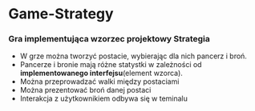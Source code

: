 # Game-Strategy
### Gra implementująca wzorzec projektowy Strategia

 - W grze można tworzyć postacie, wybierając dla nich pancerz i broń. 
 - Pancerze i bronie mają różne statystki w zależności od **implementowanego interfejsu**(element wzorca). 
 - Można przeprowadzać walki między postaciami
 - Można prezentować broń danej postaci
 - Interakcja z użytkownikiem odbywa się w teminalu
